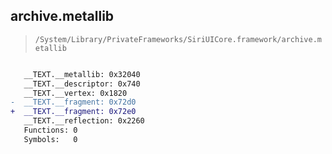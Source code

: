 ## archive.metallib

> `/System/Library/PrivateFrameworks/SiriUICore.framework/archive.metallib`

```diff

   __TEXT.__metallib: 0x32040
   __TEXT.__descriptor: 0x740
   __TEXT.__vertex: 0x1820
-  __TEXT.__fragment: 0x72d0
+  __TEXT.__fragment: 0x72e0
   __TEXT.__reflection: 0x2260
   Functions: 0
   Symbols:   0

```
